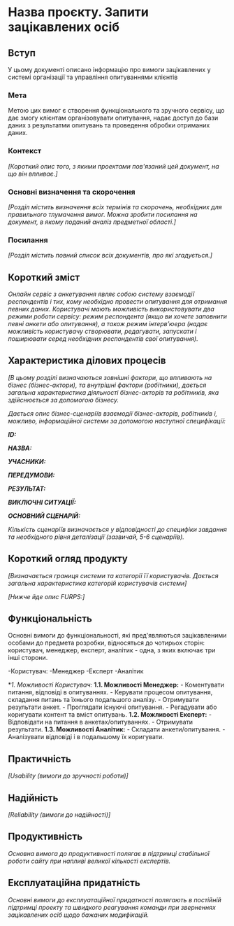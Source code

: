 # Назва проєкту. Запити зацікавлених осіб

## Вступ

У цьому документі описано інформацію про вимоги зацікавлених у системі організації та управління опитуваннями клієнтів

### Мета 

Метою цих вимог є створення функціонального та зручного сервісу, що дає змогу клієнтам організовувати опитування, надає доступ до бази даних з результатми опитувань та проведення обробки отриманих даних.

### Контекст

*[Короткий опис того, з якими проектами пов'язаний цей документ, на що він впливає.]*


### Основні визначення та скорочення

*[Розділ містить визначення всіх термінів та скорочень, необхідних для правильного
тлумачення вимог. Можна зробити посилання на документ, в якому поданий аналіз предметної області.]*


### Посилання

*[Розділ містить повний список всіх документів, про які згадується.]*


## Короткий зміст

*Онлайн сервіс з анкетування являє собою систему взаємодії респондентів і тих, кому необхідно провести опитування для отримання певних даних. Користувачі мають можливість використовувати два режими роботи сервісу: режим респондента (якщо ви хочете заповнити певні анкети або опитування), а також режим інтерв’юера (надає можливість користувачу створювати, редагувати, запускати і поширювати серед необхідних респондентів свої опитування).*

## Характеристика ділових процесів

*[В цьому розділі визначаються зовнішні фактори, що впливають на бізнес (бізнес-актори), 
та внутрішні фактори (робітники), дається загальна характеристика діяльності бізнес-акторів 
та робітників, яка здійснюється за допомогою бізнесу.*

*Дається опис бізнес-сценаріїв взаємодії бізнес-акторів, робітників і, можливо, інформаційної системи за допомогою наступної
специфікації:*

   
***ID:***
    
***НАЗВА:***
    
***УЧАСНИКИ:***

***ПЕРЕДУМОВИ:***

***РЕЗУЛЬТАТ:***

***ВИКЛЮЧНІ СИТУАЦІЇ:***

***ОСНОВНИЙ СЦЕНАРІЙ:***

*Кількість сценаріїв визначається у відповідності до специфіки завдання та необхідного 
рівня деталізації (зазвичай, 5-6 сценаріїв).*

## Короткий огляд продукту

*[Визначається границя системи та категорії її користувачів. Дається загальна характеристика категорій користувачів
системи]*

*[Нижче йде опис FURPS:]*


## Функціональність

Основні вимоги до функціональності, які пред'являються зацікавленими особами до предмета розробки, відносяться до чотирьох сторін: користувач, менеджер, експерт, аналітик - одна, з яких включає три інші сторони.


-Користувач:
    -Менеджер
    -Експерт
    -Аналітик
    
**1. Можливості Користувач:*
**1.1. Можливості Менеджер:**
        - Коментувати питання, відповіді в опитуваннях.
        - Керувати процесом опитування, складання питань та їхнього подальшого аналізу.
        - Отримувати результати анкет.
        - Проглядати існуючі опитування.
        - Регадувати або коригувати контент та вміст опитувань.
**1.2. Можливості Експерт:**
        - Відповідати на питання в анкетах/опитуваннях.
        - Отримувати результати.
**1.3. Можливості Аналітик:**
        - Складати анкети/опитування.
        - Аналізувати відповіді і в подальшому їх коригувати.

## Практичність

*[Usability (вимоги до зручності роботи)]*

## Надійність

*[Reliability (вимоги до надійності)]*

## Продуктивність

*Основна вимога до продуктивності полягає в підтримці стабільної роботи сайту при напливі великої кількості експертів.*

## Експлуатаційна придатність

*Основні вимоги до експлуатаційної придатності полягають в постійній підтримці проекту та швидкого реагування команди при зверненнях зацікавлених осіб щодо бажаних модифікацій.*
